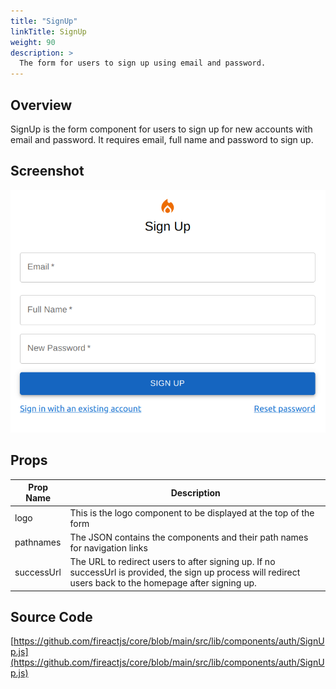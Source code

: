```yaml
---
title: "SignUp"
linkTitle: SignUp
weight: 90
description: >
  The form for users to sign up using email and password.
---
```

## Overview

SignUp is the form component for users to sign up for new accounts with email and password. It requires email, full name and password to sign up.

## Screenshot

![Screenshot](screenshot.png)

## Props

| Prop Name | Description |
| --- | --- |
| logo | This is the logo component to be displayed at the top of the form |
| pathnames | The JSON contains the components and their path names for navigation links |
| successUrl | The URL to redirect users to after signing up. If no successUrl is provided, the sign up process will redirect users back to the homepage after signing up. |

## Source Code

[https://github.com/fireactjs/core/blob/main/src/lib/components/auth/SignUp.js](https://github.com/fireactjs/core/blob/main/src/lib/components/auth/SignUp.js)